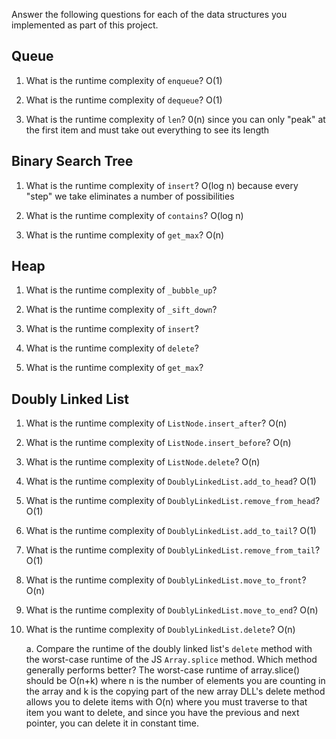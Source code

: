 Answer the following questions for each of the data structures you implemented as part of this project.

## Queue

1. What is the runtime complexity of `enqueue`? O(1)

2. What is the runtime complexity of `dequeue`? O(1)

3. What is the runtime complexity of `len`? 0(n) since you can only "peak" at the first item and must take out everything to see its length

## Binary Search Tree

1. What is the runtime complexity of `insert`? O(log n) because every "step" we take eliminates a number of possibilities 

2. What is the runtime complexity of `contains`? O(log n) 

3. What is the runtime complexity of `get_max`? O(n)

## Heap

1. What is the runtime complexity of `_bubble_up`? 

2. What is the runtime complexity of `_sift_down`?

3. What is the runtime complexity of `insert`?

4. What is the runtime complexity of `delete`?

5. What is the runtime complexity of `get_max`?

## Doubly Linked List

1. What is the runtime complexity of `ListNode.insert_after`? O(n)

2. What is the runtime complexity of `ListNode.insert_before`? O(n)

3. What is the runtime complexity of `ListNode.delete`? O(n)

4. What is the runtime complexity of `DoublyLinkedList.add_to_head`? O(1)

5. What is the runtime complexity of `DoublyLinkedList.remove_from_head`? O(1)

6. What is the runtime complexity of `DoublyLinkedList.add_to_tail`? O(1)

7. What is the runtime complexity of `DoublyLinkedList.remove_from_tail`? O(1)

8. What is the runtime complexity of `DoublyLinkedList.move_to_front`? O(n) 

9. What is the runtime complexity of `DoublyLinkedList.move_to_end`? O(n)

10. What is the runtime complexity of `DoublyLinkedList.delete`? O(n)

    a. Compare the runtime of the doubly linked list's `delete` method with the worst-case runtime of the JS `Array.splice` method. Which method generally performs better?
    The worst-case runtime of array.slice() should be O(n+k) where n is the number of elements you are counting in the array and k is the copying part of the new array 
    DLL's delete method allows you to delete items with O(n) where you must traverse to that item you want to delete, and since you have the previous and next pointer, you can delete it in constant time.
    